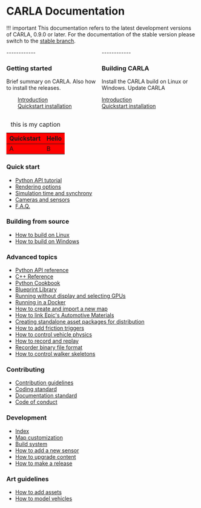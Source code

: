 <h1>CARLA Documentation</h1>

!!! important
    This documentation refers to the latest development versions of CARLA, 0.9.0
    or later. For the documentation of the stable version please switch to the
    [stable branch](https://carla.readthedocs.io/en/stable/).

 <div style="display: flex">

  <div style="flex: 50%">
  ------------
  <h3>Getting started</h3>
  Brief summary on CARLA.  
  Also how to install the releases.  
  <br>
  <p style="padding-left:30px">
  <a href="../getting_started/introduction">Introduction</a>
  <br>
  <a href="../getting_started/quickstart">Quickstart installation</a>
  </p>


  </div>

  <div style="flex: 50%">
  ------------
  <h3>Building CARLA</h3>
  Install the CARLA build on Linux or Windows.  
  Update CARLA 
  
  <a href="../getting_started/introduction">Introduction</a>
  <br>
  <a href="../getting_started/quickstart">Quickstart installation</a>



  </div>

</div> 

<table>
<th>Quickstart</th><th>Hello</th>
  <colgroup>
    <col span="2" style="background-color:red">
    <col style="background-color:yellow">
  </colgroup>
<tr><td>A</td><td>B</td></tr>
<caption>this is my caption</caption>
</table>

<h3>Quick start</h3>

  * [Python API tutorial](core_concepts.md)
  * [Rendering options](rendering_options.md)
  * [Simulation time and synchrony](simulation_time_and_synchrony.md)
  * [Cameras and sensors](cameras_and_sensors.md)
  * [F.A.Q.](faq.md)

<h3>Building from source</h3>

  * [How to build on Linux](how_to_build_on_linux.md)
  * [How to build on Windows](how_to_build_on_windows.md)

<h3>Advanced topics</h3>

  * [Python API reference](python_api.md)
  * [C++ Reference](cpp_reference.md)
  * [Python Cookbook](python_cookbook.md)
  * [Blueprint Library](bp_library.md)
  * [Running without display and selecting GPUs](carla_headless.md)
  * [Running in a Docker](carla_docker.md)
  * [How to create and import a new map](how_to_make_a_new_map.md)
  * [How to link Epic's Automotive Materials](epic_automotive_materials.md)
  * [Creating standalone asset packages for distribution](asset_packages_for_dist.md)
  * [How to add friction triggers](how_to_add_friction_triggers.md)
  * [How to control vehicle physics](how_to_control_vehicle_physics.md)
  * [How to record and replay](recorder_and_playback.md)
  * [Recorder binary file format](recorder_binary_file_format.md)
  * [How to control walker skeletons](walker_bone_control.md)

<h3>Contributing</h3>

  * [Contribution guidelines](CONTRIBUTING.md)
  * [Coding standard](coding_standard.md)
  * [Documentation standard](doc_standard.md)
  * [Code of conduct](CODE_OF_CONDUCT.md)

<h3>Development</h3>

  * [Index](dev/index.md)
  * [Map customization](dev/map_customization.md)
  * [Build system](dev/build_system.md)
  * [How to add a new sensor](dev/how_to_add_a_new_sensor.md)
  * [How to upgrade content](dev/how_to_upgrade_content.md)
  * [How to make a release](dev/how_to_make_a_release.md)

<h3>Art guidelines</h3>

  * [How to add assets](how_to_add_assets.md)
  * [How to model vehicles](how_to_model_vehicles.md)
